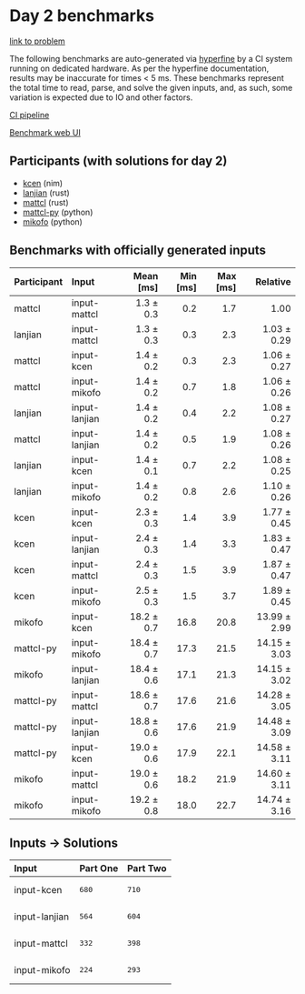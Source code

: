# Day 2 benchmarks

[link to problem](https://adventofcode.com/2024/day/2)

The following benchmarks are auto-generated via
[hyperfine](https://github.com/sharkdp/hyperfine) by a CI system running on
dedicated hardware. As per the hyperfine documentation, results may be
inaccurate for times < 5 ms. These benchmarks represent the total time to read,
parse, and solve the given inputs, and, as such, some variation is expected due
to IO and other factors.

[CI pipeline](http://ci.papercode.net:8080/teams/main/pipelines/aoc2024)

[Benchmark web UI](https://aoc.ancalagon.black)


## Participants (with solutions for day 2)

- [kcen](https://github.com/kcen/aoc2024) (nim)
- [lanjian](https://github.com/lanjian/aoc-2024) (rust)
- [mattcl](https://github.com/mattcl/aoc2024) (rust)
- [mattcl-py](https://github.com/mattcl/aoc2024-py) (python)
- [mikofo](https://github.com/mikofo/aoc2024) (python)


## Benchmarks with officially generated inputs

| Participant | Input | Mean [ms] | Min [ms] | Max [ms] | Relative |
|:---|:---|---:|---:|---:|---:|
| mattcl | input-mattcl | 1.3 ± 0.3 | 0.2 | 1.7 | 1.00 |
| lanjian | input-mattcl | 1.3 ± 0.3 | 0.3 | 2.3 | 1.03 ± 0.29 |
| mattcl | input-kcen | 1.4 ± 0.2 | 0.3 | 2.3 | 1.06 ± 0.27 |
| mattcl | input-mikofo | 1.4 ± 0.2 | 0.7 | 1.8 | 1.06 ± 0.26 |
| lanjian | input-lanjian | 1.4 ± 0.2 | 0.4 | 2.2 | 1.08 ± 0.27 |
| mattcl | input-lanjian | 1.4 ± 0.2 | 0.5 | 1.9 | 1.08 ± 0.26 |
| lanjian | input-kcen | 1.4 ± 0.1 | 0.7 | 2.2 | 1.08 ± 0.25 |
| lanjian | input-mikofo | 1.4 ± 0.2 | 0.8 | 2.6 | 1.10 ± 0.26 |
| kcen | input-kcen | 2.3 ± 0.3 | 1.4 | 3.9 | 1.77 ± 0.45 |
| kcen | input-lanjian | 2.4 ± 0.3 | 1.4 | 3.3 | 1.83 ± 0.47 |
| kcen | input-mattcl | 2.4 ± 0.3 | 1.5 | 3.9 | 1.87 ± 0.47 |
| kcen | input-mikofo | 2.5 ± 0.3 | 1.5 | 3.7 | 1.89 ± 0.45 |
| mikofo | input-kcen | 18.2 ± 0.7 | 16.8 | 20.8 | 13.99 ± 2.99 |
| mattcl-py | input-mikofo | 18.4 ± 0.7 | 17.3 | 21.5 | 14.15 ± 3.03 |
| mikofo | input-lanjian | 18.4 ± 0.6 | 17.1 | 21.3 | 14.15 ± 3.02 |
| mattcl-py | input-mattcl | 18.6 ± 0.7 | 17.6 | 21.6 | 14.28 ± 3.05 |
| mattcl-py | input-lanjian | 18.8 ± 0.6 | 17.6 | 21.9 | 14.48 ± 3.09 |
| mattcl-py | input-kcen | 19.0 ± 0.6 | 17.9 | 22.1 | 14.58 ± 3.11 |
| mikofo | input-mattcl | 19.0 ± 0.6 | 18.2 | 21.9 | 14.60 ± 3.11 |
| mikofo | input-mikofo | 19.2 ± 0.8 | 18.0 | 22.7 | 14.74 ± 3.16 |


## Inputs -> Solutions

| Input | Part One | Part Two |
|:---|:---|:---|
|input-kcen|<pre>680</pre>|<pre>710</pre>|
|input-lanjian|<pre>564</pre>|<pre>604</pre>|
|input-mattcl|<pre>332</pre>|<pre>398</pre>|
|input-mikofo|<pre>224</pre>|<pre>293</pre>|
